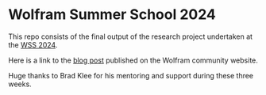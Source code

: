 # Wolfram Summer School 2024

This repo consists of the final output of the research project undertaken at the [WSS 2024](https://education.wolfram.com/summer-school/).

Here is a link to the [blog post](https://community.wolfram.com/groups/-/m/t/3210833) published on the Wolfram community website.

Huge thanks to Brad Klee for his mentoring and support during these three weeks.